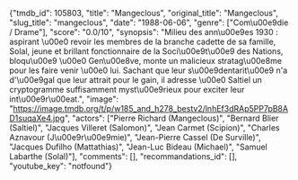 {"tmdb_id": 105803, "title": "Mangeclous", "original_title": "Mangeclous", "slug_title": "mangeclous", "date": "1988-06-06", "genre": ["Com\u00e9die / Drame"], "score": "0.0/10", "synopsis": "Milieu des ann\u00e9es 1930 : aspirant \u00e0 revoir les membres de la branche cadette de sa famille, Solal, jeune et brillant fonctionnaire de la Soci\u00e9t\u00e9 des Nations, bloqu\u00e9 \u00e0 Gen\u00e8ve, monte un malicieux stratag\u00e8me pour les faire venir \u00e0 lui. Sachant que leur s\u00e9dentarit\u00e9 n'a d'\u00e9gal que leur attrait pour le gain, il adresse \u00e0 Saltiel un cryptogramme suffisamment myst\u00e9rieux pour exciter leur int\u00e9r\u00eat.", "image": "https://image.tmdb.org/t/p/w185_and_h278_bestv2/lnhEf3dRAp5PP7pB8AD1suqaXe4.jpg", "actors": ["Pierre Richard (Mangeclous)", "Bernard Blier (Saltiel)", "Jacques Villeret (Salomon)", "Jean Carmet (Scipion)", "Charles Aznavour (J\u00e9r\u00e9mie)", "Jean-Pierre Cassel (De Surville)", "Jacques Dufilho (Mattathias)", "Jean-Luc Bideau (Michael)", "Samuel Labarthe (Solal)"], "comments": [], "recommandations_id": [], "youtube_key": "notfound"}